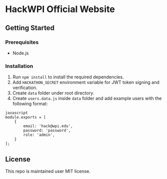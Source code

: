 # HackWPI Official Website

## Getting Started
### Prerequisites

- Node.js

### Installation

1. Run `npm install` to install the required dependencies.
2. Add `HACKATHON_SECRET` environment variable for JWT token signing and verification.
3. Create `data` folder under root directory.
4. Create `users.data.js` inside `data` folder and add example users with the following format:
```
javascript
module.exports = [
    {
        email: 'hack@wpi.edu',
        password: 'password',
        role: 'admin',
    }
];
```

## License

This repo is maintained user MIT license.